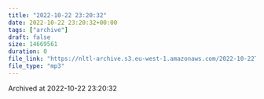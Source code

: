 ```yaml
---
title: "2022-10-22 23:20:32"
date: 2022-10-22 23:20:32+00:00
tags: ["archive"]
draft: false
size: 14669561
duration: 0
file_link: "https://nltl-archive.s3.eu-west-1.amazonaws.com/2022-10-22T232032.mp3"
file_type: "mp3"
---
```

Archived at 2022-10-22 23:20:32
            
